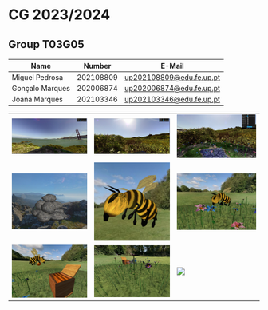 # CG 2023/2024

## Group T03G05
| Name             | Number    | E-Mail             |
| ---------------- | --------- | ------------------ |
| Miguel Pedrosa   | 202108809 | up202108809@edu.fe.up.pt              |
| Gonçalo Marques  | 202006874 | up202006874@edu.fe.up.pt              |
| Joana Marques    | 202103346 | up202103346@edu.fe.up.pt              |

|                  |                  |                  |
|------------------|------------------|------------------|
| <img src="screenshots/project-t03g05-1.1.png" width="300"/> | <img src="screenshots/project-t03g05-1.2.png" width="300"/> | <img src="screenshots/project-t03g05-2.jpeg" width="300"/> |
| <img src="screenshots/project-t03g05-3.png" width="300"/> | <img src="screenshots/project-t03g05-4.png" width="300"/> | <img src="screenshots/project-t03g05-5.png" width="300"/>  |
| <img src="screenshots/project-t03g05-6.png" width="300"/> | <img src="screenshots/project-t03g05-7.png" width="300"/> | <img src="screenshots/project-t03g05-8.png" width="300"/>  |
